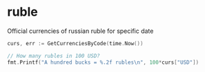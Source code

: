 # ruble
Official currencies of russian ruble for specific date

```go
curs, err := GetCurrenciesByCode(time.Now())

// How many rubles in 100 USD?
fmt.Printf("A hundred bucks = %.2f rubles\n", 100*curs["USD"])
```
